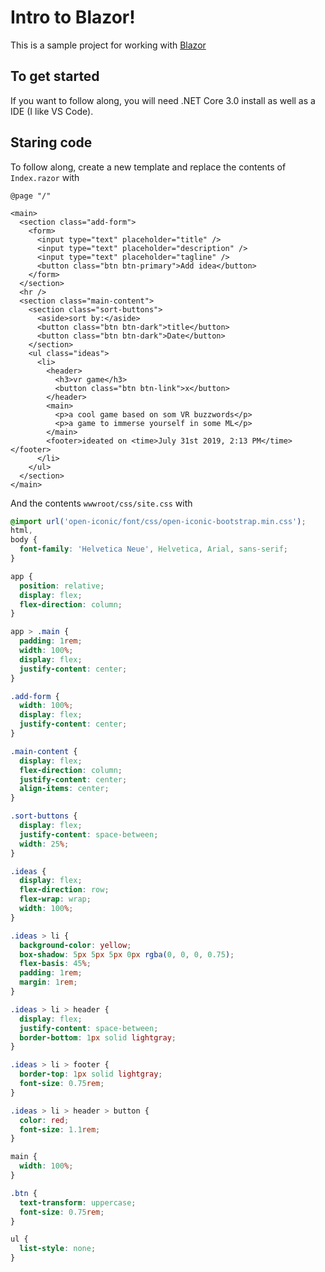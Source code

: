 # Intro to Blazor!

This is a sample project for working with [Blazor](https://docs.microsoft.com/en-us/aspnet/core/blazor/?view=aspnetcore-3.0)

## To get started

If you want to follow along, you will need .NET Core 3.0 install as well as a IDE (I like VS Code).

## Staring code

To follow along, create a new template and replace the contents of `Index.razor` with

```
@page "/"

<main>
  <section class="add-form">
    <form>
      <input type="text" placeholder="title" />
      <input type="text" placeholder="description" />
      <input type="text" placeholder="tagline" />
      <button class="btn btn-primary">Add idea</button>
    </form>
  </section>
  <hr />
  <section class="main-content">
    <section class="sort-buttons">
      <aside>sort by:</aside>
      <button class="btn btn-dark">title</button>
      <button class="btn btn-dark">Date</button>
    </section>
    <ul class="ideas">
      <li>
        <header>
          <h3>vr game</h3>
          <button class="btn btn-link">x</button>
        </header>
        <main>
          <p>a cool game based on som VR buzzwords</p>
          <p>a game to immerse yourself in some ML</p>
        </main>
        <footer>ideated on <time>July 31st 2019, 2:13 PM</time></footer>
      </li>
    </ul>
  </section>
</main>

```

And the contents `wwwroot/css/site.css` with

```css
@import url('open-iconic/font/css/open-iconic-bootstrap.min.css');
html,
body {
  font-family: 'Helvetica Neue', Helvetica, Arial, sans-serif;
}

app {
  position: relative;
  display: flex;
  flex-direction: column;
}

app > .main {
  padding: 1rem;
  width: 100%;
  display: flex;
  justify-content: center;
}

.add-form {
  width: 100%;
  display: flex;
  justify-content: center;
}

.main-content {
  display: flex;
  flex-direction: column;
  justify-content: center;
  align-items: center;
}

.sort-buttons {
  display: flex;
  justify-content: space-between;
  width: 25%;
}

.ideas {
  display: flex;
  flex-direction: row;
  flex-wrap: wrap;
  width: 100%;
}

.ideas > li {
  background-color: yellow;
  box-shadow: 5px 5px 5px 0px rgba(0, 0, 0, 0.75);
  flex-basis: 45%;
  padding: 1rem;
  margin: 1rem;
}

.ideas > li > header {
  display: flex;
  justify-content: space-between;
  border-bottom: 1px solid lightgray;
}

.ideas > li > footer {
  border-top: 1px solid lightgray;
  font-size: 0.75rem;
}

.ideas > li > header > button {
  color: red;
  font-size: 1.1rem;
}

main {
  width: 100%;
}

.btn {
  text-transform: uppercase;
  font-size: 0.75rem;
}

ul {
  list-style: none;
}
```
